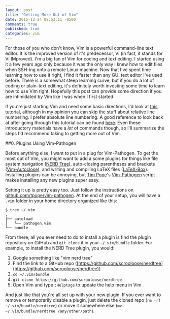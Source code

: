 ```yaml
---
layout: post
title: "Getting More Out of Vim"
date: 2015-12-24 08:53:11 -0500
comments: true
published: true
categories: vim
---
```

For those of you who don't know, Vim is a powerful command-line text editor. It is the improved version of it's predecessor, Vi (in fact, it stands for Vi IMproved). I'm a big fan of Vim for coding and text editing. I started using it a few years ago only because it was the only way I knew how to edit files when SSH-ing onto a remote Linux machine. Now that I've spent time learning how to use it right, I find it faster than any GUI text editor I've used before. There is a somewhat steep learning curve, but if you do a lot of coding or plain-text editing, it's definitely worth investing some time to learn how to use Vim right. Hopefully this post can provide some direction if you are intimidated by Vim like I was when I first started.

If you're just starting Vim and need some basic directions, I'd look at [this tutorial](http://computers.tutsplus.com/tutorials/vim-for-beginners--cms-21118), although in my opinion you can skip the stuff about relative line numbering. I prefer absolute line numbering. A good reference to look back at after going through this tutorial can be found [here](https://simpletutorials.com/c/1238/Simple+Vim+Reference). Even these introductory materials have a *lot* of commands though, so I'll summarize the steps I'd recommend taking to getting more out of Vim.


##0. Plugins Using Vim-Pathogen

Before anything else, I want to put in a plug for Vim-Pathogen. To get the most out of Vim, you might want to add a some plugins for things like file system navigation ([NERD Tree](https://github.com/scrooloose/nerdtree)), auto-closing parentheses and brackets ([Vim-Autoclose](https://github.com/Townk/vim-autoclose)), and writing and compiling LaTeX files ([LaTeX-Box](https://github.com/LaTeX-Box-Team/LaTeX-Box)). Installing plugins can be annoying, but [Tim Pope](https://github.com/tpope)'s [Vim-Pathogen](https://github.com/tpope/vim-pathogen) script makes installing any new plugins super easy.

Setting it up is pretty easy too. Just follow the instructions on [github.com/tpope/vim-pathogen](https://github.com/tpope/vim-pathogen). At the end of your setup, you will have a `.vim` folder in your home directory organized like this:

```
$ tree ~/.vim
.
├── autoload
│   └── pathogen.vim
└── bundle
```

From there, all you ever need to do to install a plugin is find the plugin repository on GitHub and `git clone` it in your `~/.vim/bundle` folder. For example, to install the NERD Tree plugin, you would:

1. Google something like "vim nerd tree" 
2. Find the link to a GitHub repo ([https://github.com/scrooloose/nerdtree](https://github.com/scrooloose/nerdtree)) 
3. `cd ~/.vim/bundle`
4. `git clone https://github.com/scrooloose/nerdtree`
5. Open Vim and type `:Helptags` to update the help menu in Vim.

And just like that you're all set up with your new plugin. If you ever want to remove or temporarily disable a plugin, just delete the cloned repo (`rm -rf ~/.vim/bundle/nerdtree`) or move it somewhere else (`mv ~/.vim/bundle/nerdtree /any/other/path`).
